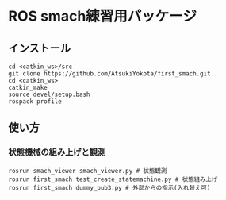 # ROS smach練習用パッケージ
## インストール
```
cd <catkin_ws>/src
git clone https://github.com/AtsukiYokota/first_smach.git
cd <catkin_ws>
catkin_make
source devel/setup.bash
rospack profile
```
## 使い方
### 状態機械の組み上げと観測
```
rosrun smach_viewer smach_viewer.py # 状態観測
rosrun first_smach test_create_statemachine.py # 状態組み上げ
rosrun first_smach dummy_pub3.py # 外部からの指示(入れ替え可)
```

